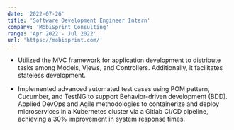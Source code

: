```yaml
---
date: '2022-07-26'
title: 'Software Development Engineer Intern'
company: 'MobiSprint Consulting'
range: 'Apr 2022 - Jul 2022'
url: 'https://mobisprint.com/'
---
```


- Utilized the MVC framework for application development to distribute tasks among Models, Views, and Controllers. Additionally, it facilitates stateless development.

- Implemented advanced automated test cases using POM pattern, Cucumber, and TestNG to support Behavior-driven development (BDD). Applied DevOps and Agile methodologies to containerize and deploy microservices in a Kubernetes cluster via a Gitlab CI/CD pipeline, achieving a 30% improvement in system response times.
